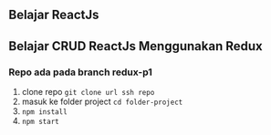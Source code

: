 ## Belajar ReactJs

## Belajar CRUD ReactJs Menggunakan Redux
### Repo ada pada branch redux-p1
  1. clone repo `git clone url ssh repo`
  2. masuk ke folder project `cd folder-project`
  3. `npm install`
  4. `npm start`


